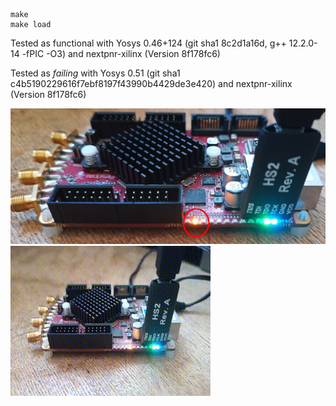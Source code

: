 ```
make
make load
```

Tested as functional with Yosys 0.46+124 (git sha1 8c2d1a16d, g++ 12.2.0-14 -fPIC -O3) and 
nextpnr-xilinx (Version 8f178fc6)

Tested as *failing* with Yosys 0.51 (git sha1 c4b5190229616f7ebf8197f43990b4429de3e420) and
nextpnr-xilinx (Version 8f178fc6)

<img src="IMG_20250629_114920_595small.jpg">

<img src="VID_20250629_121125.gif">
